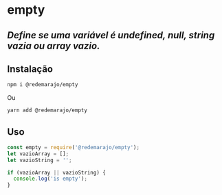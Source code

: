 # empty

## _Define se uma variável é undefined, null, string vazia ou array vazio._

## Instalação

```sh
npm i @redemarajo/empty
```

Ou

```sh
yarn add @redemarajo/empty
```

## Uso

```js
const empty = require('@redemarajo/empty');
let vazioArray = [];
let vazioString = '';

if (vazioArray || vazioString) {
  console.log('is empty');
}
```
